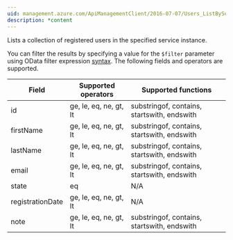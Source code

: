 ```yaml
---
uid: management.azure.com/ApiManagementClient/2016-07-07/Users_ListByService
description: *content
---
```

Lists a collection of registered users in the specified service instance.

You can filter the results by specifying a value for the `$filter` parameter using OData filter expression [syntax](http://docs.oasis-open.org/odata/odata/v4.0/os/part2-url-conventions/odata-v4.0-os-part2-url-conventions.html#_Toc372793792). The following fields and operators are supported.

| Field | Supported operators    | Supported functions|
|-------|------------------------|---------------------------------------------|
| id               | ge, le, eq, ne, gt, lt | substringof, contains, startswith, endswith |
| firstName        | ge, le, eq, ne, gt, lt | substringof, contains, startswith, endswith |
| lastName         | ge, le, eq, ne, gt, lt | substringof, contains, startswith, endswith |
| email            | ge, le, eq, ne, gt, lt | substringof, contains, startswith, endswith |
| state            | eq                     | N/A |
| registrationDate | ge, le, eq, ne, gt, lt | N/A |
| note             | ge, le, eq, ne, gt, lt | substringof, contains, startswith, endswith |